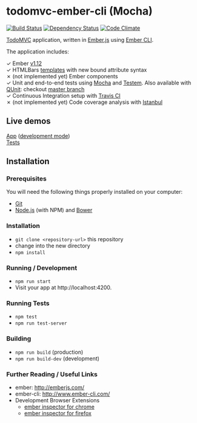 todomvc-ember-cli (Mocha)
=========================

[![Build Status](http://img.shields.io/travis/amercier/todomvc-ember-cli/mocha.svg?style=flat-square)](https://travis-ci.org/amercier/todomvc-ember-cli)
[![Dependency Status](http://img.shields.io/gemnasium/amercier/todomvc-ember-cli.svg?style=flat-square)](https://gemnasium.com/amercier/todomvc-ember-cli)
[![Code Climate](https://img.shields.io/codeclimate/github/amercier/todomvc-ember-cli.svg?style=flat-square)](https://codeclimate.com/github/amercier/todomvc-ember-cli)

[TodoMVC](http://todomvc.com/) application, written in [Ember.js](http://emberjs.com/)
using [Ember CLI](http://www.ember-cli.com/).

The application includes:

✓ Ember [v1.12](http://emberjs.com/blog/2015/05/13/ember-1-12-released.html)  
✓ HTMLBars [templates](https://github.com/amercier/todomvc-ember-cli/tree/master/app/templates) with new bound attribute syntax  
✗ (not implemented yet) Ember components  
✓ Unit and end-to-end tests using [Mocha](http://mochajs.org/) and [Testem](https://github.com/airportyh/testem). Also available with [QUnit](http://qunitjs.com/): checkout [master branch](https://github.com/amercier/todomvc-ember-cli/tree/master)  
✓ Continuous Integration setup with [Travis CI](https://travis-ci.org/)  
✗ (not implemented yet) Code coverage analysis with [Istanbul](http://gotwarlost.github.io/istanbul/)  


Live demos
----------

[App](http://amercier.github.io/todomvc-ember-cli/) ([development mode](http://amercier.github.io/todomvc-ember-cli/dev/))  
[Tests](http://amercier.github.io/todomvc-ember-cli/dev/tests/)  


Installation
------------

### Prerequisites

You will need the following things properly installed on your computer:
- [Git](http://git-scm.com/)
- [Node.js](http://nodejs.org/) (with NPM) and [Bower](http://bower.io/)

### Installation

- `git clone <repository-url>` this repository
- change into the new directory
- `npm install`

### Running / Development

- `npm run start`
- Visit your app at http://localhost:4200.

### Running Tests

- `npm test`
- `npm run test-server`

### Building

- `npm run build` (production)
- `npm run build-dev` (development)

### Further Reading / Useful Links

- ember: http://emberjs.com/
- ember-cli: http://www.ember-cli.com/
- Development Browser Extensions
  - [ember inspector for chrome](https://chrome.google.com/webstore/detail/ember-inspector/bmdblncegkenkacieihfhpjfppoconhi)
  - [ember inspector for firefox](https://addons.mozilla.org/en-US/firefox/addon/ember-inspector/)

